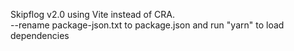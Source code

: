 Skipflog v2.0 using Vite instead of CRA.  
--rename package-json.txt to package.json and run "yarn" to load dependencies